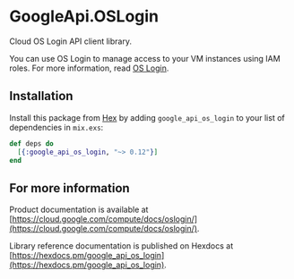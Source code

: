 # GoogleApi.OSLogin

Cloud OS Login API client library.

You can use OS Login to manage access to your VM instances using IAM roles. For more information, read [OS Login](/compute/docs/oslogin/).

## Installation

Install this package from [Hex](https://hex.pm) by adding
`google_api_os_login` to your list of dependencies in `mix.exs`:

```elixir
def deps do
  [{:google_api_os_login, "~> 0.12"}]
end
```

## For more information

Product documentation is available at [https://cloud.google.com/compute/docs/oslogin/](https://cloud.google.com/compute/docs/oslogin/).

Library reference documentation is published on Hexdocs at
[https://hexdocs.pm/google_api_os_login](https://hexdocs.pm/google_api_os_login).
